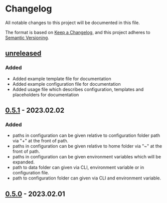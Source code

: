 # Changelog

All notable changes to this project will be documented in this file.

The format is based on [Keep a Changelog](https://keepachangelog.com/en/1.0.0/),
and this project adheres to [Semantic Versioning](https://semver.org/spec/v2.0.0.html).

## [unreleased] 

### Added 

- Added example template file for documentation
- Added example configuration file for documentation
- Added usage file which describes configuration, templates and placeholders for documentation

## [0.5.1] - 2023.02.02

### Added
- paths in configuration can be given relative to configuration folder path via "+" at the front of path.
- paths in configuration can be given relative to home folder via "~" at the front of path.
- paths in configuration can be given environment  variables which will be expanded.
- path to data folder can given via CLI, environment variable or in configuration file.
- path to configuration folder can given via CLI and environment   variable.

## [0.5.0] - 2023.02.01

[unreleased]: https://github.com/BoolPurist/daily_ruster_man/compare/v0.5.1...HEAD
[0.5.1]: https://github.com/BoolPurist/daily_ruster_man/compare/v0.5.0...v0.5.1
[0.5.0]: https://github.com/BoolPurist/daily_ruster_man/releases/tag/v0.5.0

